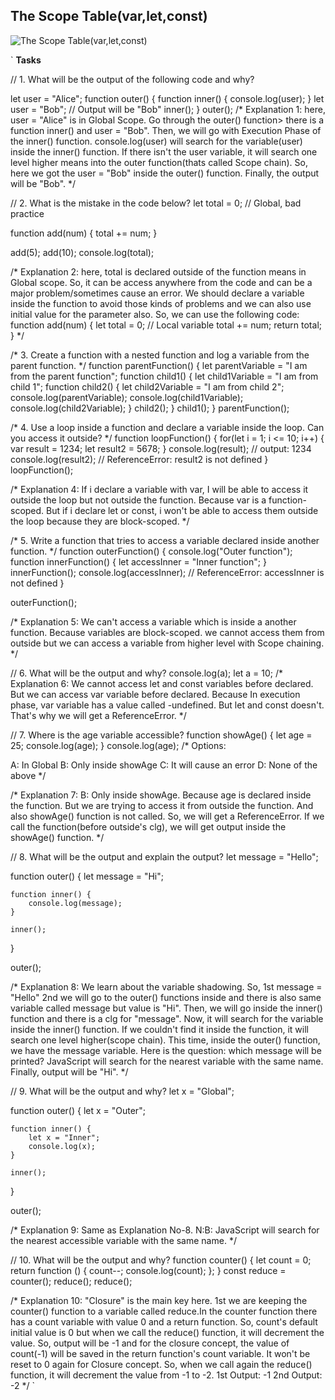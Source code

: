 ## The Scope Table(var,let,const)
![The Scope Table(var,let,const)](https://github.com/user-attachments/assets/4af36545-3e96-4395-aae6-128debb912da)

`
**Tasks**

// 1. What will be the output of the following code and why?

let user = "Alice";
function outer() {
    function inner() {
        console.log(user);
    }
let user = "Bob"; // Output will be "Bob"
inner();
}
outer();
/* Explanation 1: here, user = "Alice" is in Global Scope. 
    Go through the outer() function> there is a function inner()
    and user = "Bob". Then, we will go with Execution Phase of the inner()
    function. 
    console.log(user) will search for the variable(user) inside the inner()
    function. If there isn't the user variable, it will search one level higher
    means into the outer function(thats called  Scope chain).
    So, here we got the user = "Bob" inside the outer() function.
    Finally, the output will be "Bob".
*/




// 2. What is the mistake in the code below?
let total = 0; // Global, bad practice

function add(num) {
    total += num;
}

add(5);
add(10);
console.log(total);


/* Explanation 2: here, total is declared outside of the function means 
    in Global scope. So, it can be access anywhere from the code and can 
    be a major problem/sometimes cause an error.
    We should declare a variable inside the function to avoid those kinds of
    problems and we can also use initial value for the parameter also.
    So, we can use the following code:
    function add(num) {
        let total = 0; // Local variable
        total += num;
        return total;
    }
*/



/* 3. Create a function with a nested function and log a 
    variable from the parent function. */
function parentFunction() {
    let parentVariable = "I am from the parent function";
    function child1() {
        let child1Variable = "I am from child 1";
        function child2() {
            let child2Variable = "I am from child 2";
            console.log(parentVariable);
            console.log(child1Variable);
            console.log(child2Variable);
        }
        child2();
    }
    child1();
}
parentFunction();



/* 4. Use a loop inside a function and declare a variable inside
    the loop. Can you access it outside? */
    function loopFunction() {
        for(let i = 1; i <= 10; i++) {
            var result = 1234;
            let result2 = 5678;
        }
        console.log(result); // output: 1234
        console.log(result2); // ReferenceError: result2 is not defined
    }
    loopFunction();

/* Explanation 4: If i declare a variable with var, I will be able to access it 
    outside the loop but not outside the function. Because var is a function-scoped.
    But if i declare let or const, i won't be able to access them outside the 
    loop because they are block-scoped.
*/



/* 5. Write a function that tries to access a variable declared inside another function. */
function outerFunction() {
    console.log("Outer function");
    function innerFunction() {
        let accessInner = "Inner function";
    }
    innerFunction();
    console.log(accessInner); // ReferenceError: accessInner is not defined
}

outerFunction();

/* Explanation 5: We can't access a variable which is inside a another function.
    Because variables are block-scoped. we cannot access them from outside but
    we can access a variable from higher level with Scope chaining.
*/



// 6. What will be the output and why?
console.log(a);
let a = 10;
/* Explanation 6: We cannot access let and const variables before declared.
    But we can access var variable before declared. Because In execution
    phase, var variable has a value called -undefined. But let and const doesn't.
    That's why we will get a ReferenceError.
*/



// 7. Where is the age variable accessible?
function showAge() {
    let age = 25;
    console.log(age);
}
console.log(age);
/* Options:

A: In Global
B: Only inside showAge
C: It will cause an error
D: None of the above */

/* Explanation 7: B: Only inside showAge.
    Because age is declared inside the function. But we are trying to access
    it from outside the function. And also showAge() function is not called.
    So, we will get a ReferenceError.
    If we call the function(before outside's clg), we will get output inside
    the showAge() function.
*/



// 8. What will be the output and explain the output?
let message = "Hello";

function outer() {
    let message = "Hi";

    function inner() {
        console.log(message);
    }

    inner();
}

outer();

/* Explanation 8: We learn about the variable shadowing.
    So, 1st message = "Hello"
    2nd we will go to the outer() functions inside and there is also
    same variable called message but value is "Hi".
    Then, we will go inside the inner() function and there is a clg
    for "message".
    Now, it will search for the variable inside the inner() function.
    If we couldn't find it inside the function, it will search one level
    higher(scope chain). 
    This time, inside the outer() function, we have the message variable.
    Here is the question: which message will be printed?
    JavaScript will search for the nearest variable with the same name.
    Finally, output will be "Hi".
*/



// 9. What will be the output and why?
let x = "Global";

function outer() {
    let x = "Outer";

    function inner() {
        let x = "Inner";
        console.log(x);
    }

    inner();
}

outer();

/* Explanation 9: Same as Explanation No-8.
    N:B: JavaScript will search for the nearest accessible variable
    with the same name.
*/



// 10. What will be the output and why?
function counter() {
    let count = 0;
    return function () {
        count--;
        console.log(count);
    };
}
const reduce = counter();
reduce();
reduce();

/* Explanation 10: "Closure" is the main key here. 1st we are keeping the
    counter() function to a variable called reduce.In the counter function
    there has a count variable with value 0 and a return function. So, count's 
    default initial value is 0 but when we call the reduce() function,
    it will decrement the value. So, output will be -1 and for the closure
    concept, the value of count(-1) will be saved in the return function's
    count variable. It won't be reset to 0 again for Closure concept.
    So, when we call again the reduce() function, it will decrement the value
    from -1 to -2.
    1st Output: -1
    2nd Output: -2
*/
`
